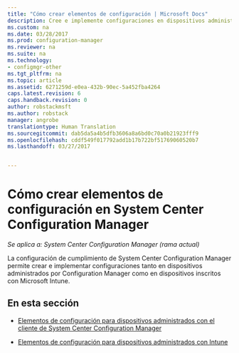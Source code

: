 ```yaml
---
title: "Cómo crear elementos de configuración | Microsoft Docs"
description: Cree e implemente configuraciones en dispositivos administrados por System Center Configuration Manager e inscritos con Microsoft Intune.
ms.custom: na
ms.date: 03/28/2017
ms.prod: configuration-manager
ms.reviewer: na
ms.suite: na
ms.technology:
- configmgr-other
ms.tgt_pltfrm: na
ms.topic: article
ms.assetid: 6271259d-e0ea-432b-90ec-5a452fba4264
caps.latest.revision: 6
caps.handback.revision: 0
author: robstackmsft
ms.author: robstack
manager: angrobe
translationtype: Human Translation
ms.sourcegitcommit: dab5da5a4b5dfb3606a8a6bd0c70a0b21923fff9
ms.openlocfilehash: cddf549f017792add1b17b722bf51769060520b7
ms.lasthandoff: 03/27/2017


---
```

# <a name="how-to-create-configuration-items-in-system-center-configuration-manager"></a>Cómo crear elementos de configuración en System Center Configuration Manager

*Se aplica a: System Center Configuration Manager (rama actual)*

La configuración de cumplimiento de System Center Configuration Manager permite crear e implementar configuraciones tanto en dispositivos administrados por Configuration Manager como en dispositivos inscritos con Microsoft Intune.  

## <a name="in-this-section"></a>En esta sección  

-   [Elementos de configuración para dispositivos administrados con el cliente de System Center Configuration Manager](../../compliance/deploy-use/configuration-items-for-devices-managed-with-the-client.md)  

-   [Elementos de configuración para dispositivos administrados con Intune](../../compliance/deploy-use/configuration-items-for-devices-managed-without-the-client.md)  

